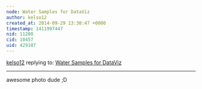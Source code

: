 ```yaml
---
node: Water Samples for DataViz
author: kelso12
created_at: 2014-09-29 13:30:47 +0000
timestamp: 1411997447
nid: 11200
cid: 10457
uid: 429107
---
```




[kelso12](../profile/kelso12) replying to: [Water Samples for DataViz](../notes/tati/09-29-2014/water-samples-for-dataviz)

----
awesome photo dude ;D